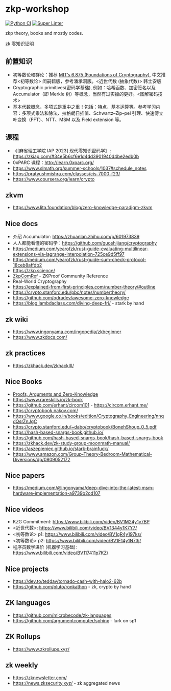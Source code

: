 # zkp-workshop

[![Python CI](https://github.com/Akagi201/zkp-workshop/actions/workflows/ci.yml/badge.svg)](https://github.com/Akagi201/zkp-workshop/actions/workflows/ci.yml) [![Super Linter](https://github.com/Akagi201/zkp-workshop/actions/workflows/super_linter.yml/badge.svg)](https://github.com/Akagi201/zkp-workshop/actions/workflows/super_linter.yml)

zkp theory, books and mostly codes.

zk 零知识证明

## 前置知识

* 初等数论和群论：推荐 [MIT’s 6.875 (Foundations of Cryptography)](https://mit6875.github.io/HANDOUTS/numbertheory.pdf), 中文推荐<初等数论> 闵嗣鹤版，参考潘承洞版。<近世代数 (抽象代数)> 韩士安版
* Cryptographic primitives(密码学基础), 例如：哈希函数、加密签名以及 Accumulator（即 Merkle 树）等概念，当然有过实操的更好。<图解密码技术>
* 基本代数概念，多项式是重中之重！包括：特点，基本运算等。参考学习内容：多项式乘法和除法、拉格朗日插值、Schwartz–Zip–pel 引理、快速傅立叶变换（FFT）、NTT、MSM 以及 Field extension 等。

## 课程

* 《[麻省理工学院 IAP 2023] 现代零知识密码学》: <https://zkiap.com/#34e5b6cf6e1d4dd3901940d4be2edb0b>
* 0xPARC 课程：<http://learn.0xparc.org/>
* <https://www.slmath.org/summer-schools/1037#schedule_notes>
* <https://pratyushmishra.com/classes/cis-7000-f23/>
* <https://www.coursera.org/learn/crypto>

## zkvm

* <https://www.lita.foundation/blog/zero-knowledge-paradigm-zkvm>

## Nice docs

* 介绍 Accumulator: <https://zhuanlan.zhihu.com/p/601973839>
* 人人都能看懂的密码学：<https://github.com/guoshijiang/cryptography>
* <https://medium.com/yearofzk/rust-guide-evaluating-multilinear-extensions-via-lagrange-interpolation-725ce9d5ff97>
* <https://medium.com/yearofzk/rust-guide-sum-check-protocol-18ceb8affdb2>
* <https://zkp.science/>
* [ZkpComRef](https://docs.zkproof.org/reference.pdf) - ZKProof Community Reference
* Real-World Cryptography
* <https://explained-from-first-principles.com/number-theory/#outline>
* <https://crypto.stanford.edu/pbc/notes/numbertheory/>
* <https://github.com/odradev/awesome-zero-knowledge>
* <https://blog.lambdaclass.com/diving-deep-fri/> - stark by hand

## zk wiki

* <https://www.ingonyama.com/ingopedia/zkbeginner>
* <https://www.zkdocs.com/>

## zk practices

* <https://zkhack.dev/zkhackIII/>

## Nice Books

* [Proofs, Arguments and Zero-Knowledge](https://people.cs.georgetown.edu/jthaler/ProofsArgsAndZK.pdf)
* <https://www.rareskills.io/zk-book>
* <https://github.com/erhant/circom101> - <https://circom.erhant.me/>
* <https://cryptobook.nakov.com/>
* <https://www.google.co.in/books/edition/Cryptography_Engineering/nnqdQsrZnJgC>
* <https://crypto.stanford.edu/~dabo/cryptobook/BonehShoup_0_5.pdf>
* <https://hash-based-snargs-book.github.io/>
* <https://github.com/hash-based-snargs-book/hash-based-snargs-book>
* <https://zkhack.dev/zk-study-group-moonmath-manual/>
* <https://aszepieniec.github.io/stark-brainfuck/>
* <https://www.amazon.com/Group-Theory-Bedroom-Mathematical-Diversions/dp/0809052172>

## Nice papers

* <https://medium.com/@ingonyama/deep-dive-into-the-latest-msm-hardware-implementation-a9739b2cd107>

## Nice videos

* KZG Commitment: <https://www.bilibili.com/video/BV1M24y1y7BP>
* <近世代数>: <https://www.bilibili.com/video/BV1344y1K7Y7/>
* <初等数论> p1: <https://www.bilibili.com/video/BV1gR4y197ks/>
* <初等数论> p2: <https://www.bilibili.com/video/BV1F14y1N73j/>
* 程序员数学进阶 (机器学习基础): <https://www.bilibili.com/video/BV117411p7KZ/>

## Nice projects

* <https://dev.to/teddav/tornado-cash-with-halo2-62b>
* <https://github.com/pluto/ronkathon> - zk, crypto by hand

## ZK languages

* <https://github.com/microbecode/zk-languages>
* <https://github.com/argumentcomputer/sphinx> - lurk on sp1

## ZK Rollups

* <https://www.zkrollups.xyz/>

## zk weekly

* <https://zknewsletter.com/>
* <https://news.zksecurity.xyz/> - zk aggregated news
